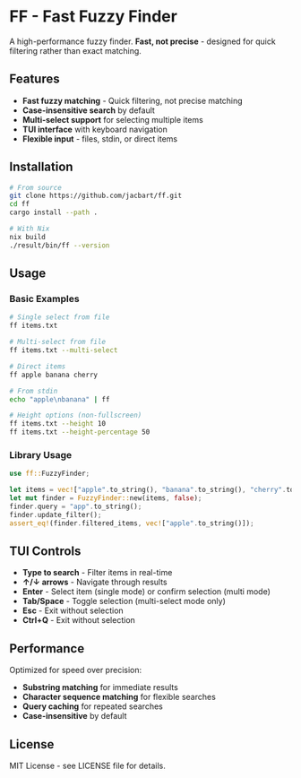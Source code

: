 # FF - Fast Fuzzy Finder

A high-performance fuzzy finder. **Fast, not precise** - designed for quick filtering rather than exact matching.

## Features

- **Fast fuzzy matching** - Quick filtering, not precise matching
- **Case-insensitive search** by default
- **Multi-select support** for selecting multiple items
- **TUI interface** with keyboard navigation
- **Flexible input** - files, stdin, or direct items

## Installation

```bash
# From source
git clone https://github.com/jacbart/ff.git
cd ff
cargo install --path .

# With Nix
nix build
./result/bin/ff --version
```

## Usage

### Basic Examples

```bash
# Single select from file
ff items.txt

# Multi-select from file
ff items.txt --multi-select

# Direct items
ff apple banana cherry

# From stdin
echo "apple\nbanana" | ff

# Height options (non-fullscreen)
ff items.txt --height 10
ff items.txt --height-percentage 50
```

### Library Usage

```rust
use ff::FuzzyFinder;

let items = vec!["apple".to_string(), "banana".to_string(), "cherry".to_string()];
let mut finder = FuzzyFinder::new(items, false);
finder.query = "app".to_string();
finder.update_filter();
assert_eq!(finder.filtered_items, vec!["apple".to_string()]);
```

## TUI Controls

- **Type to search** - Filter items in real-time
- **↑/↓ arrows** - Navigate through results
- **Enter** - Select item (single mode) or confirm selection (multi mode)
- **Tab/Space** - Toggle selection (multi-select mode only)
- **Esc** - Exit without selection
- **Ctrl+Q** - Exit without selection

## Performance

Optimized for speed over precision:
- **Substring matching** for immediate results
- **Character sequence matching** for flexible searches
- **Query caching** for repeated searches
- **Case-insensitive** by default

## License

MIT License - see LICENSE file for details. 